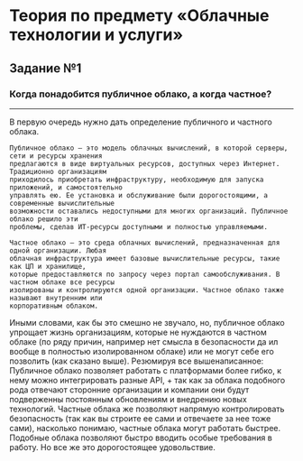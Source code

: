 # Теория по предмету «Облачные технологии и услуги»
## Задание №1 
### Когда понадобится публичное облако, а когда частное?
---  
В первую очередь нужно дать определение публичного и частного облака.  
```
Публичное облако – это модель облачных вычислений, в которой серверы, сети и ресурсы хранения
предлагаются в виде виртуальных ресурсов, доступных через Интернет. Традиционно организациям
приходилось приобретать инфраструктуру, необходимую для запуска приложений, и самостоятельно
управлять ею. Ее установка и обслуживание были дорогостоящими, а современные вычислительные
возможности оставались недоступными для многих организаций. Публичное облако решило эти
проблемы, сделав ИТ-ресурсы доступными и полностью управляемыми.
```
```
Частное облако – это среда облачных вычислений, предназначенная для одной организации. Любая
облачная инфраструктура имеет базовые вычислительные ресурсы, такие как ЦП и хранилище, 
которые предоставляются по запросу через портал самообслуживания. В частном облаке все ресурсы
изолированы и контролируются одной организации. Частное облако также называют внутренним или
корпоративным облаком.
```
Иными словами, как бы это смешно не звучало, но, публичное облако упрощает жизнь организациям, 
которые не нуждаются в частном облаке (по ряду причин, например нет смысла в безопасности да ил
вообще в полностью изолированном облаке) или не могут себе его позволить (как сказано выше). 
Резюмируя все вышенаписанное: 
Публичное облако позволяет работать с платформами более гибко, к нему можно интегрировать
разные API, + так как за облака подобного рода отвечают сторонние организации и компании они
будут подверженны постоянным обновлениям и внедрению новых технологий. 
Частные облака же позволяют напрямую контролировать безопасность (так как вы строите ее сами и
отвечаете за нее тоже сами), насколько понимаю, частные облака могут работать быстрее. Подобные
облака позволяют быстро вводить особые требования в работу. Но все же это дорогостоящее
удовольствие.

